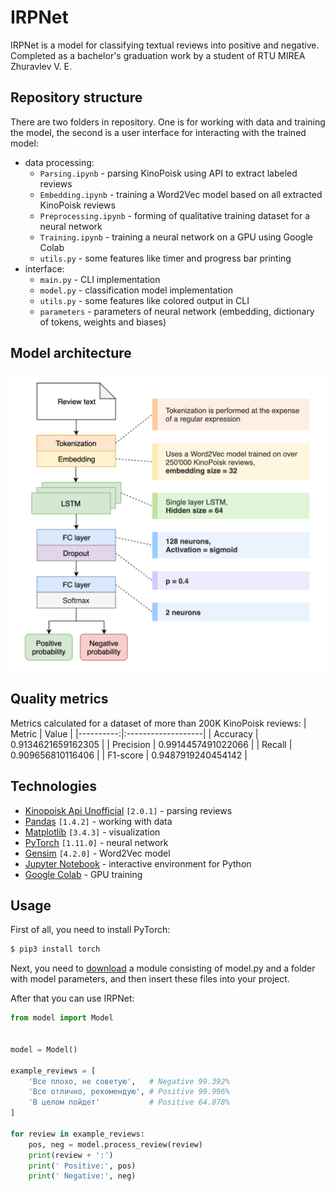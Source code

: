 # IRPNet
IRPNet is a model for classifying textual reviews into positive and negative. Completed as a bachelor's graduation work by a student of RTU MIREA Zhuravlev V. E.

## Repository structure
There are two folders in repository. One is for working with data and training the model, the second is a user interface for interacting with the trained model:
- data processing:
  - `Parsing.ipynb` - parsing KinoPoisk using API to extract labeled reviews
  - `Embedding.ipynb` - training a Word2Vec model based on all extracted KinoPoisk reviews
  - `Preprocessing.ipynb` - forming of qualitative training dataset for a neural network
  - `Training.ipynb` - training a neural network on a GPU using Google Colab
  - `utils.py` - some features like timer and progress bar printing
- interface:
  - `main.py` - CLI implementation
  - `model.py` - classification model implementation
  - `utils.py` - some features like colored output in CLI
  - `parameters` - parameters of neural network (embedding, dictionary of tokens, weights and biases)

## Model architecture
![](https://github.com/Ostrill/IRPNet/blob/master/assets/architecture.png?raw=true)

## Quality metrics
Metrics calculated for a dataset of more than 200K KinoPoisk reviews:
|    Metric | Value              |
|----------:|:-------------------|
|  Accuracy | 0.9134621659162305 |
| Precision | 0.9914457491022066 |
|    Recall | 0.909656810116406  |
|  F1-score | 0.9487919240454142 |

## Technologies
- [Kinopoisk Api Unofficial](https://kinopoiskapiunofficial.tech/) `[2.0.1]` - parsing reviews
- [Pandas](https://pandas.pydata.org/) `[1.4.2]` - working with data
- [Matplotlib](https://matplotlib.org/) `[3.4.3]` - visualization
- [PyTorch](https://pytorch.org/) `[1.11.0]` - neural network
- [Gensim](https://radimrehurek.com/gensim/) `[4.2.0]` - Word2Vec model
- [Jupyter Notebook](https://jupyter.org/) - interactive environment for Python
- [Google Colab](https://colab.research.google.com/) - GPU training

## Usage
First of all, you need to install PyTorch:

```bash
$ pip3 install torch
```

Next, you need to [download](https://github.com/Ostrill/IRPNet/releases/tag/v1.0.0) a module consisting of model.py and a folder with model parameters, and then insert these files into your project.

After that you can use IRPNet:

```Python
from model import Model


model = Model()

example_reviews = [
    'Все плохо, не советую',   # Negative 99.392%
    'Все отлично, рекомендую', # Positive 99.996%
    'В целом пойдет'           # Positive 64.878%
]

for review in example_reviews:
    pos, neg = model.process_review(review)
    print(review + ':')
    print(' Positive:', pos)
    print(' Negative:', neg)
```